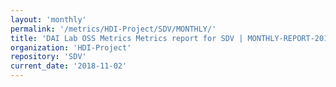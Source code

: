 ```yaml
---
layout: 'monthly'
permalink: '/metrics/HDI-Project/SDV/MONTHLY/'
title: 'DAI Lab OSS Metrics Metrics report for SDV | MONTHLY-REPORT-2018-11-02'
organization: 'HDI-Project'
repository: 'SDV'
current_date: '2018-11-02'
---
```

